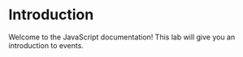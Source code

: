 # Introduction

Welcome to the JavaScript documentation! This lab will give you an introduction to events.
